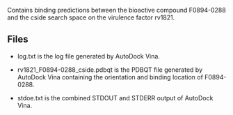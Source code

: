 Contains binding predictions between the bioactive compound F0894-0288 and the cside search space on the virulence factor rv1821.

## Files

- log.txt is the log file generated by AutoDock Vina.

- rv1821_F0894-0288_cside.pdbqt is the PDBQT file generated by AutoDock Vina containing the orientation and binding location of F0894-0288.

- stdoe.txt is the combined STDOUT and STDERR output of AutoDock Vina.

